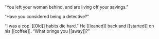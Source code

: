 “You left your woman behind, and are living off your savings.”

“Have you considered being a detective?”

“I was a cop. [[Old]] habits die hard.” He [[leaned]] back and [[started]] on his [[coffee]]. “What brings you [[away]]?”